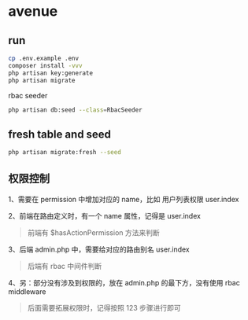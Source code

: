 # avenue

## run 

```bash
cp .env.example .env
composer install -vvv
php artisan key:generate
php artisan migrate
```

rbac seeder

```bash
php artisan db:seed --class=RbacSeeder
```

## fresh table and seed

```bash
php artisan migrate:fresh --seed
```

## 权限控制

1、需要在 permission 中增加对应的 name，比如 用户列表权限 user.index

2、前端在路由定义时，有一个 name 属性，记得是  user.index

> 前端有 $hasActionPermission 方法来判断

3、后端 admin.php 中，需要给对应的路由别名 user.index

> 后端有 rbac 中间件判断

4、另：部分没有涉及到权限的，放在 admin.php 的最下方，没有使用 rbac middleware

> 后面需要拓展权限时，记得按照 123 步骤进行即可
